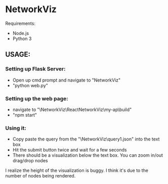 
# NetworkViz
Requirements:
- Node.js
- Python 3

## USAGE:

### Setting up Flask Server:
- Open up cmd prompt and navigate to "NetworkViz"
- "python web.py"

### Setting up the web page:
- navigate to "\NetworkViz\ReactNetworkViz\my-ap\build"
- "npm start"

### Using it:
- Copy paste the query from the "\NetworkViz\query1.json" into the text box
- Hit the submit button twice and wait for a few seconds
- There should be a visualization below the text box. You can zoom in/out drag/drop nodes


I realize the height of the visualization is buggy. I think it's due to the number of nodes being rendered.
